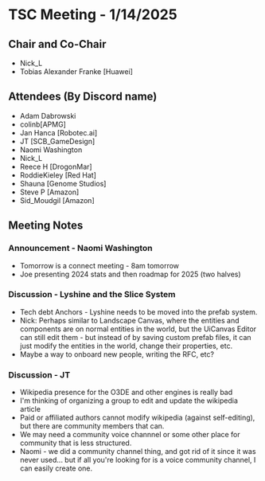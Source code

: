 # TSC Meeting - 1/14/2025

## Chair and Co-Chair
* Nick_L
* Tobias Alexander Franke [Huawei]

## Attendees (By Discord name)
* Adam Dabrowski
* colinb[APMG]
* Jan Hanca [Robotec.ai]
* JT [SCB_GameDesign]
* Naomi Washington
* Nick_L
* Reece H [DrogonMar]
* RoddieKieley [Red Hat]
* Shauna [Genome Studios]
* Steve P [Amazon]
* Sid_Moudgil [Amazon]

## Meeting Notes

### Announcement - Naomi Washington
* Tomorrow is a connect meeting - 8am tomorrow
* Joe presenting 2024 stats and then roadmap for 2025 (two halves)

### Discussion - Lyshine and the Slice System
* Tech debt Anchors - Lyshine needs to be moved into the prefab system.
* Nick: Perhaps similar to Landscape Canvas, where the entities and components are on normal
  entities in the world, but the UiCanvas Editor can still edit them - but instead of by saving custom prefab files, it can just modify the entities in the world, change their properties, etc.
* Maybe a way to onboard new people, writing the RFC, etc?

### Discussion - JT
* Wikipedia presence for the O3DE and other engines is really bad
* I'm thinking of organizing a group to edit and update the wikipedia article
* Paid or affiliated authors cannot modify wikipedia (against self-editing), but there are community members
  that can.  
* We may need a community voice channnel or some other place for community that is less structured.
* Naomi - we did a community channel thing, and got rid of it since it was never used... but if all you're looking for is a voice community channel, I can easily create one.

